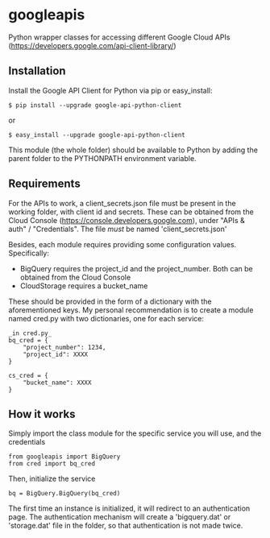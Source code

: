 googleapis
==========

Python wrapper classes for accessing different Google Cloud APIs (https://developers.google.com/api-client-library/)

Installation
------------

Install the Google API Client for Python via pip or easy_install:

    $ pip install --upgrade google-api-python-client

or

    $ easy_install --upgrade google-api-python-client

This module (the whole folder) should be available to Python by adding the parent folder to the PYTHONPATH environment variable.

Requirements
------------

For the APIs to work, a client_secrets.json file must be present in the working folder, with client id and secrets. These can be obtained from the Cloud Console (https://console.developers.google.com), under "APIs & auth" / "Credentials". The file _must_ be named 'client_secrets.json'

Besides, each module requires providing some configuration values. Specifically:

* BigQuery requires the project_id and the project_number. Both can be obtained from the Cloud Console
* CloudStorage requires a bucket_name

These should be provided in the form of a dictionary with the aforementioned keys. My personal recommendation is to create a module named cred.py with two dictionaries, one for each service:

    _in cred.py_
    bq_cred = {
        "project_number": 1234,
        "project_id": XXXX
    }
    
    cs_cred = {
        "bucket_name": XXXX
    }

How it works
------------

Simply import the class module for the specific service you will use, and the credentials

    from googleapis import BigQuery
    from cred import bq_cred

Then, initialize the service

    bq = BigQuery.BigQuery(bq_cred)

The first time an instance is initialized, it will redirect to an authentication page. The authentication mechanism will create a 'bigquery.dat' or 'storage.dat' file in the folder, so that authentication is not made twice.
